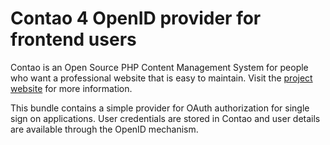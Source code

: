 # Contao 4 OpenID provider for frontend users

Contao is an Open Source PHP Content Management System for people who want a
professional website that is easy to maintain. Visit the [project website][1]
for more information.

This bundle contains a simple provider for OAuth authorization for
single sign on applications. User credentials are stored in Contao and user
details are available through the OpenID mechanism.

[1]: https://contao.org
